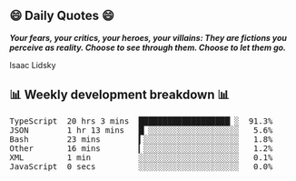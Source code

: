 ## 😄 Daily Quotes 😄

_**Your fears, your critics, your heroes, your villains: They are fictions you perceive as reality. Choose to see through them. Choose to let them go.**_

Isaac Lidsky



## 📊 Weekly development breakdown 📊

<pre>TypeScript  20 hrs 3 mins  ███████████████████▏░  91.3%
JSON        1 hr 13 mins   █▏░░░░░░░░░░░░░░░░░░░   5.6%
Bash        23 mins        ▍░░░░░░░░░░░░░░░░░░░░   1.8%
Other       16 mins        ▎░░░░░░░░░░░░░░░░░░░░   1.2%
XML         1 min          ░░░░░░░░░░░░░░░░░░░░░   0.1%
JavaScript  0 secs         ░░░░░░░░░░░░░░░░░░░░░   0.0%</pre>